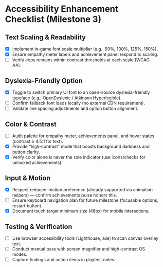 # Accessibility Enhancement Checklist (Milestone 3)

## Text Scaling & Readability
- [x] Implement in-game font scale multiplier (e.g., 90%, 100%, 125%, 150%).
- [x] Ensure empathy meter labels and achievement panel respond to scaling.
- [ ] Verify copy remains within contrast thresholds at each scale (WCAG AA).

## Dyslexia-Friendly Option
- [x] Toggle to switch primary UI font to an open-source dyslexia-friendly typeface (e.g., OpenDyslexic / Atkinson Hyperlegible).
- [ ] Confirm fallback font loads locally (no external CDN requirement).
- [ ] Validate line spacing adjustments and option button alignment.

## Color & Contrast
- [ ] Audit palette for empathy meter, achievements panel, and hover states (contrast ≥ 4.5:1 for text).
- [x] Provide “high-contrast” mode that boosts background darkness and button clarity.
- [x] Verify color alone is never the sole indicator (use icons/checks for unlocked achievements).

## Input & Motion
- [x] Respect reduced-motion preference (already supported via animation helpers) — confirm achievements pulse honors this.
- [ ] Ensure keyboard navigation plan for future milestone (focusable options, restart button).
- [x] Document touch target minimum size (48px) for mobile interactions.

## Testing & Verification
- [ ] Use browser accessibility tools (Lighthouse, axe) to scan canvas overlay text.
- [ ] Conduct manual pass with screen magnifier and high-contrast OS modes.
- [ ] Capture findings and action items in playtest notes.
